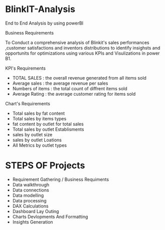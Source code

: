 # BlinkIT-Analysis
End to End Analysis by using powerBI

Business Requirements 

To Conduct a comprehensive analysis of Blinkit's sales performances ,customer satisfactions and inventors distributions 
to identify insighsts and opportunits for optimizations using various KPIs and Visulizations in power B1.

KPI's Requirements 
* TOTAL SALES : the overall revenue generated from all items sold
* Average sales  : the average revenue per sales 
* Numbers of items : the total count of diffrent items sold
* Average Rating   : the average customer rating for items sold

Chart's Requirements 

* Total sales by fat content
* Total sales by items types 
* fat content by outlet for total sales 
* Total sales by outlet Establisments
* sales by outlet size
* sales by outlet Loations 
* All Metrics by outlet types


# STEPS OF Projects 

* Requirement Gathering / Business Requiments
* Data walkthrough
* Data connections
* Data modelling
* Data processing
* DAX Calculations
* Dashboard Lay Outing
* Charts Devlopments And Formatting
* Insights Generation
